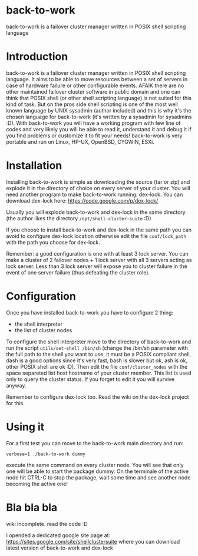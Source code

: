 # back-to-work
back-to-work is a failover cluster manager written in POSIX shell scripting language

# Introduction #

back-to-work is a failover cluster manager written in POSIX shell scripting language. It aims to be able to move resources between a set of servers in case of hardware failure or other configurable events. AFAIK there are no other maintained failover cluster software in public domain and one can think that POSIX shell (or other shell scripting language) is not suited for this kind of task. But on the pros side shell scripting is one of the most well known language by UNIX sysadmin (author included) and this is why it's the chosen language for back-to-work (it's written by a sysadmin for sysadmins :D). With back-to-work you will have a working program with few line of codes and very likely you will be able to read it, understand it and debug it if you find problems or customize it to fit your needs!
back-to-work is very portable and run on Linux, HP-UX, OpenBSD, CYGWIN, ESXi.

# Installation #

Installing back-to-work is simple as downloading the source (tar or zip) and explode it in the directory of choice on every server of your cluster. You will need another program to make back-to-work running: dex-lock. You can download dex-lock here:
https://code.google.com/p/dex-lock/

Usually you will explode back-to-work and dex-lock in the same directory (the author likes the directory `/opt/shell-cluster-suite` :D)

If you choose to install back-to-work and dex-lock in the same path you can avoid to configure dex-lock location otherwise edit the file `conf/lock_path` with the path you choose for dex-lock.

Remember: a good configuration is one with at least 3 lock server. You can make a cluster of 2 failover nodes + 1 lock server with all 3 servers acting as lock server. Less than 3 lock server will expose you to cluster failure in the event of one server failure (thus defeating the cluster role).

# Configuration #

Once you have installed back-to-work you have to configure 2 thing:
  * the shell interpreter
  * the list of cluster nodes

To configure the shell interpreter move to the directory of back-to-work and run the script `utils/set-shell /bin/sh` (change the /bin/sh parameter with the full path to the shell you want to use, it must be a POSIX compliant  shell, dash is a good options since it's very fast, bash is slower but ok, ash is ok, other POSIX shell are ok :D). Then edit the file `conf/cluster_nodes` with the space separeted list host hostname of your cluster member. This list is used only to query the cluster status. If you forget to edit it you will survive anyway.

Remember to configure dex-lock too. Read the wiki on the dex-lock project for this.

# Using it #

For a first test you can move to the back-to-work main directory and run:
```
verbose=1 ./back-to-work dummy
```

execute the same command on every cluster node. You will see that only one will be able to start the package dummy. On the terminale of the active node hit CTRL-C to stop the package, wait some time and see another node becoming the active one!

# Bla bla bla #

wiki incomplete. read the code :D

I opended a dedicated google site page at: https://sites.google.com/site/shellclustersuite
where you can download latest version of back-to-work and dex-lock
